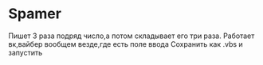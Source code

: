 # Spamer
Пишет 3 раза подряд число,а потом  складывает его три раза. Работает вк,вайбер вообщем везде,где есть поле ввода
Сохранить как .vbs и запустить
